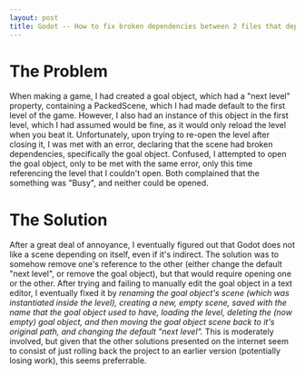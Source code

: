 ```yaml
---
layout: post
title: Godot -- How to fix broken dependencies between 2 files that depend on eachother.
---
```


# The Problem
When making a game, I had created a goal object, which had a "next level" property, containing a PackedScene, which I had made default to the first level of the game.
However, I also had an instance of this object in the first level, which I had assumed would be fine, as it would only reload the level when you beat it.
Unfortunately, upon trying to re-open the level after closing it, I was met with an error, declaring that the scene had broken dependencies, specifically the goal object.
Confused, I attempted to open the goal object, only to be met with the same error, only this time referencing the level that I couldn't open.
Both complained that the something was "Busy", and neither could be opened.
# The Solution
After a great deal of annoyance, I eventually figured out that Godot does not like a scene depending on itself, even if it's indirect.
The solution was to somehow remove one's reference to the other (either change the default "next level", or remove the goal object), but that would require opening one or the other.
After trying and failing to manually edit the goal object in a text editor, I eventually fixed it by *renaming the goal object's scene (which was instantiated inside the level), creating a new, empty scene, saved with the name that the goal object used to have, loading the level, deleting the (now empty) goal object, and then moving the goal object scene back to it's original path, and changing the default "next level".*
This is moderately involved, but given that the other solutions presented on the internet seem to consist of just rolling back the project to an earlier version (potentially losing work), this seems preferrable.
